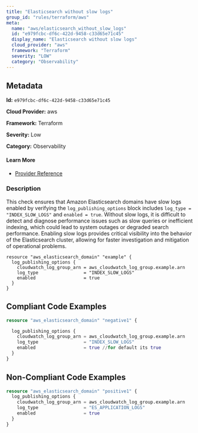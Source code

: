 ```yaml
---
title: "Elasticsearch without slow logs"
group_id: "rules/terraform/aws"
meta:
  name: "aws/elasticsearch_without_slow_logs"
  id: "e979fcbc-df6c-422d-9458-c33d65e71c45"
  display_name: "Elasticsearch without slow logs"
  cloud_provider: "aws"
  framework: "Terraform"
  severity: "LOW"
  category: "Observability"
---
```

## Metadata

**Id:** `e979fcbc-df6c-422d-9458-c33d65e71c45`

**Cloud Provider:** aws

**Framework:** Terraform

**Severity:** Low

**Category:** Observability

#### Learn More

 - [Provider Reference](https://registry.terraform.io/providers/hashicorp/aws/latest/docs/resources/elasticsearch_domain#log_publishing_options)

### Description

 This check ensures that Amazon Elasticsearch domains have slow logs enabled by verifying the `log_publishing_options` block includes `log_type = "INDEX_SLOW_LOGS"` and `enabled = true`. Without slow logs, it is difficult to detect and diagnose performance issues such as slow queries or inefficient indexing, which could lead to system outages or degraded search performance. Enabling slow logs provides critical visibility into the behavior of the Elasticsearch cluster, allowing for faster investigation and mitigation of operational problems.

```
resource "aws_elasticsearch_domain" "example" {
  log_publishing_options {
    cloudwatch_log_group_arn = aws_cloudwatch_log_group.example.arn
    log_type                 = "INDEX_SLOW_LOGS"
    enabled                  = true
  }
}
```


## Compliant Code Examples
```terraform
resource "aws_elasticsearch_domain" "negative1" {

  log_publishing_options {
    cloudwatch_log_group_arn = aws_cloudwatch_log_group.example.arn
    log_type                 = "INDEX_SLOW_LOGS"
    enabled                  = true //for default its true
  }
}

```
## Non-Compliant Code Examples
```terraform
resource "aws_elasticsearch_domain" "positive1" {
  log_publishing_options {
    cloudwatch_log_group_arn = aws_cloudwatch_log_group.example.arn
    log_type                 = "ES_APPLICATION_LOGS"
    enabled                  = true
  }
}

```